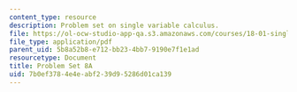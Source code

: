 ```yaml
---
content_type: resource
description: Problem set on single variable calculus.
file: https://ol-ocw-studio-app-qa.s3.amazonaws.com/courses/18-01-single-variable-calculus-fall-2006/7b0ef3784e4eabf239d95286d01ca139_ps8a.pdf
file_type: application/pdf
parent_uid: 5b8a52b8-e712-bb23-4bb7-9190e7f1e1ad
resourcetype: Document
title: Problem Set 8A
uid: 7b0ef378-4e4e-abf2-39d9-5286d01ca139
---
```

